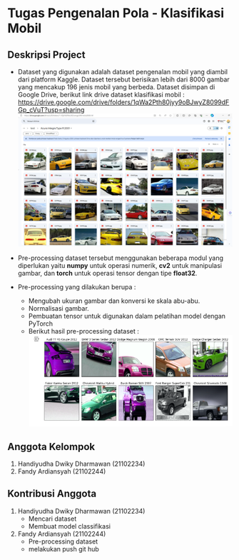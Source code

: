 # Tugas Pengenalan Pola - Klasifikasi Mobil
## Deskripsi Project
   - Dataset yang digunakan adalah dataset pengenalan mobil yang diambil dari platform Kaggle. Dataset tersebut berisikan lebih dari 8000 gambar yang mencakup 196 jenis mobil yang berbeda. Dataset disimpan di Google Drive, berikut link drive dataset klasifikasi mobil : https://drive.google.com/drive/folders/1qWa2Pth80jyy9oBJwyZ8099dFGp_cVuT?usp=sharing
![Dataset Mobil](https://github.com/ardriaro/image/blob/3c0933f7c771dcf100f55130c916c8a42a60fc6f/dataset.png)

   - Pre-processing dataset tersebut menggunakan beberapa modul yang diperlukan yaitu **numpy** untuk operasi numerik, **cv2** untuk manipulasi gambar, dan **torch** untuk operasi tensor dengan tipe **float32**.

   - Pre-processing yang dilakukan berupa :
     - Mengubah ukuran gambar dan konversi ke skala abu-abu.
     - Normalisasi gambar.
     - Pembuatan tensor untuk digunakan dalam pelatihan model dengan PyTorch
     - Berikut hasil pre-processing dataset :
![Pre-processing](https://github.com/ardriaro/image/blob/5d8d270e3d6476cfa0fa65ae8ca10d729f3349f6/image.png)

## Anggota Kelompok
1. Handiyudha Dwiky Dharmawan (21102234)
2. Fandy Ardiansyah (21102244)

## Kontribusi Anggota
1. Handiyudha Dwiky Dharmawan (21102234)
   - Mencari dataset
   - Membuat model classifikasi
2. Fandy Ardiansyah (21102244)
   - Pre-processing dataset
   - melakukan push git hub
